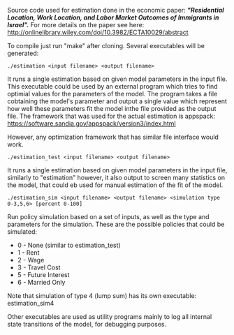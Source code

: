 Source code used for estimation done in the economic paper: ***"Residential Location, Work Location, and Labor Market Outcomes of Immigrants in Israel".***
For more details on the paper see here: http://onlinelibrary.wiley.com/doi/10.3982/ECTA10029/abstract

To compile just run "make" after cloning. Several executables will be generated:

`./estimation <input filename> <output filename>`

It runs a single estimation based on given model parameters in the input file.
This executable could be used by an external program which tries to find optimial values for the parameters of the model.
The program takes a file cobtaining the model's parameter and output a single value which represent how well these parameters fit the model inthe file provided as the output file.
The framework that was used for the actual estimation is appspack: https://software.sandia.gov/appspack/version3/index.html

However, any optimization framework that has similar file interface would work.

`./estimation_test <input filename> <output filename>`

It runs a single estimation based on given model parameters in the input file, similarly to "estimation" however, it also output to screen many statistics on the model, that could eb used for manual estimation of the fit of the model.

`./estimation_sim <input filename> <output filename> <simulation type 0-3,5,6> [percent 0-100]`

Run policy simulation based on a set of inputs, as well as the type and parameters for the simulation. These are the possible policies that could be simulated:
* 0 - None (similar to estimation_test)
* 1 - Rent
* 2 - Wage
* 3 - Travel Cost
* 5 - Future Interest
* 6 - Married Only

Note that simulation of type 4 (lump sum) has its own executable: estimation_sim4

Other executables are used as utility programs mainly to log all internal state transitions of the model, for debugging purposes.
